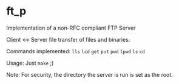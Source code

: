 # ft_p
Implementation of a non-RFC compliant FTP Server

Client <-> Server file transfer of files and binaries.

Commands implemented:
`lls`
`lcd`
`get`
`put`
`pwd`
`lpwd`
`ls`
`cd`

Usage:
Just `make` ;)

Note: For security, the directory the server is run is set as the root.
